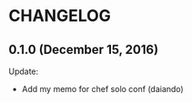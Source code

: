 CHANGELOG
=========
## 0.1.0 (December 15, 2016)

Update:

  - Add my memo for chef solo conf (daiando)
